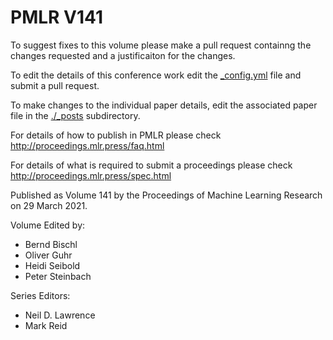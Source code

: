 # PMLR V141

To suggest fixes to this volume please make a pull request containng the changes requested and a justificaiton for the changes.

To edit the details of this conference work edit the [_config.yml](./_config.yml) file and submit a pull request.

To make changes to the individual paper details, edit the associated paper file in the [./_posts](./_posts) subdirectory.

For details of how to publish in PMLR please check http://proceedings.mlr.press/faq.html

For details of what is required to submit a proceedings please check http://proceedings.mlr.press/spec.html



Published as Volume 141 by the Proceedings of Machine Learning Research on 29 March 2021.

Volume Edited by:
  * Bernd Bischl
  * Oliver Guhr
  * Heidi Seibold
  * Peter Steinbach

Series Editors:
  * Neil D. Lawrence
  * Mark Reid

